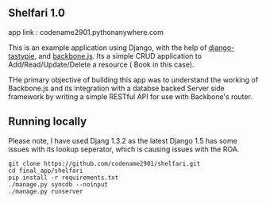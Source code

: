 Shelfari 1.0
-----------------------

app link : codename2901.pythonanywhere.com

This is an example application using Django, with the help of [django-tastypie](https://github.com/toastdriven/django-tastypie), and [backbone.js](https://github.com/documentcloud/backbone). Its a 
simple CRUD application to Add/Read/Update/Delete a resource ( Book in this case).

THe primary objective of building this app was to understand the working of Backbone.js and its integration with a databse backed 
Server side framework by writing a simple RESTful API for use with Backbone's router.

Running locally
---------------

Please note, I have used Djang 1.3.2 as the latest Django 1.5 has some issues with its lookup seperator, which is causing issues 
with the ROA.

    git clone https://github.com/codename2901/shelfari.git
    cd final_app/shelfari
    pip install -r requirements.txt
    ./manage.py syncdb --noinput
    ./manage.py runserver

